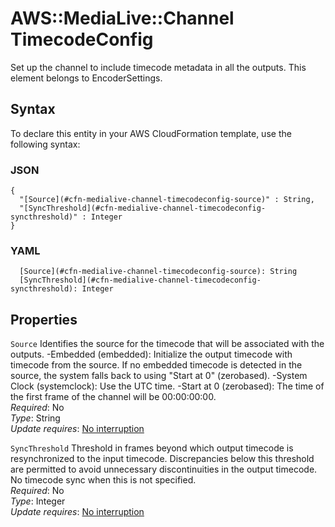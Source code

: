# AWS::MediaLive::Channel TimecodeConfig<a name="aws-properties-medialive-channel-timecodeconfig"></a>

Set up the channel to include timecode metadata in all the outputs\. This element belongs to EncoderSettings\.

## Syntax<a name="aws-properties-medialive-channel-timecodeconfig-syntax"></a>

To declare this entity in your AWS CloudFormation template, use the following syntax:

### JSON<a name="aws-properties-medialive-channel-timecodeconfig-syntax.json"></a>

```
{
  "[Source](#cfn-medialive-channel-timecodeconfig-source)" : String,
  "[SyncThreshold](#cfn-medialive-channel-timecodeconfig-syncthreshold)" : Integer
}
```

### YAML<a name="aws-properties-medialive-channel-timecodeconfig-syntax.yaml"></a>

```
  [Source](#cfn-medialive-channel-timecodeconfig-source): String
  [SyncThreshold](#cfn-medialive-channel-timecodeconfig-syncthreshold): Integer
```

## Properties<a name="aws-properties-medialive-channel-timecodeconfig-properties"></a>

`Source`  <a name="cfn-medialive-channel-timecodeconfig-source"></a>
Identifies the source for the timecode that will be associated with the outputs\. \-Embedded \(embedded\): Initialize the output timecode with timecode from the source\. If no embedded timecode is detected in the source, the system falls back to using "Start at 0" \(zerobased\)\. \-System Clock \(systemclock\): Use the UTC time\. \-Start at 0 \(zerobased\): The time of the first frame of the channel will be 00:00:00:00\.   
*Required*: No  
*Type*: String  
*Update requires*: [No interruption](https://docs.aws.amazon.com/AWSCloudFormation/latest/UserGuide/using-cfn-updating-stacks-update-behaviors.html#update-no-interrupt)

`SyncThreshold`  <a name="cfn-medialive-channel-timecodeconfig-syncthreshold"></a>
Threshold in frames beyond which output timecode is resynchronized to the input timecode\. Discrepancies below this threshold are permitted to avoid unnecessary discontinuities in the output timecode\. No timecode sync when this is not specified\.  
*Required*: No  
*Type*: Integer  
*Update requires*: [No interruption](https://docs.aws.amazon.com/AWSCloudFormation/latest/UserGuide/using-cfn-updating-stacks-update-behaviors.html#update-no-interrupt)